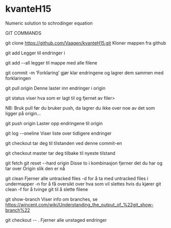 # kvanteH15
Numeric solution to schrodinger equation




GIT COMMANDS

git clone https://github.com/Vaagen/kvanteH15.git
	Kloner mappen fra github

git add <filnavn> 
	Legger til endringer i <filnavn>

git add --all <mappenavn>
	legger til mappe med alle filene

git commit -m ‘Forklaring’ 
	gjør klar endringene og lagrer dem sammen med forklaringen

git pull origin
	Denne laster inn endringer i origin

git status
		viser hva som er lagt til og fjernet av filer>

NB: Bruk pull før du bruker push, da lagrer du ikke over noe av det som ligger på origin…

git push origin	
	Laster opp endringene til origin

git log --oneline
	Viser liste over tidligere endringer

git checkout <commit number>
	tar deg til tilstanden ved denne commit-en

git checkout master
	tar deg tilbake til nyeste tilstand

git fetch
git reset --hard origin
	Disse to i kombinasjon fjerner det du har og tar over Origin slik den er nå

git clean 
    Fjerner alle untracked files
    -d  for å ta med untracked files i undermapper
    -n  for å få oversikt over hva som vil slettes hvis du kjører git clean
    -f  for å tvinge git til å slette filene

git show-branch
    Viser info om branches, se https://wincent.com/wiki/Understanding_the_output_of_%22git_show-branch%22

git checkout -- .
    Fjerner alle unstaged endringer